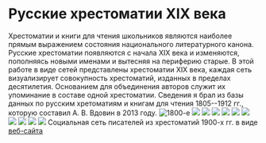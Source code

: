 # Русские хрестоматии XIX века
Хрестоматии и книги для чтения школьников являются наиболее прямым выражением состояния национального литературного канона. Русские хрестоматии появляются с начала XIX века и изменяются, пополняясь новыми именами и вытесняя на периферию старые.
В этой работе в виде сетей представлены хрестоматии XIX века, каждая сеть визуализирует совокупность хрестоматий, изданных в пределах десятилетия. Основанием для объединения авторов служит их упоминание в составе одной хрестоматии. Сведения я брал из базы данных по русским хретоматиям и книгам для чтения 1805--1912 гг., которую составил А. В. Вдовин в 2013 году.
![1800-е](https://github.com/calturins/calturins/blob/master/1800.png)
![](https://github.com/calturins/calturins/blob/master/1810.png)
![](https://github.com/calturins/calturins/blob/master/1820.png)
![](https://github.com/calturins/calturins/blob/master/1830.png)
![](https://github.com/calturins/calturins/blob/master/1840.png)
![](https://github.com/calturins/calturins/blob/master/1850.png)
![](https://github.com/calturins/calturins/blob/master/1860.png)
![](https://github.com/calturins/calturins/blob/master/1870.png)
![](https://github.com/calturins/calturins/blob/master/1880.png)
![](https://github.com/calturins/calturins/blob/master/1890.png)
![](https://github.com/calturins/calturins/blob/master/1900.png)
Социальная сеть писателей из хрестоматий 1900-х гг. в виде [веб-сайта](https://calturins.github.io/russian_anthologies "веб-сайта")
